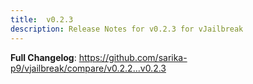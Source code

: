 ```yaml
---
title:  v0.2.3
description: Release Notes for v0.2.3 for vJailbreak
---
```


**Full Changelog**: https://github.com/sarika-p9/vjailbreak/compare/v0.2.2...v0.2.3
